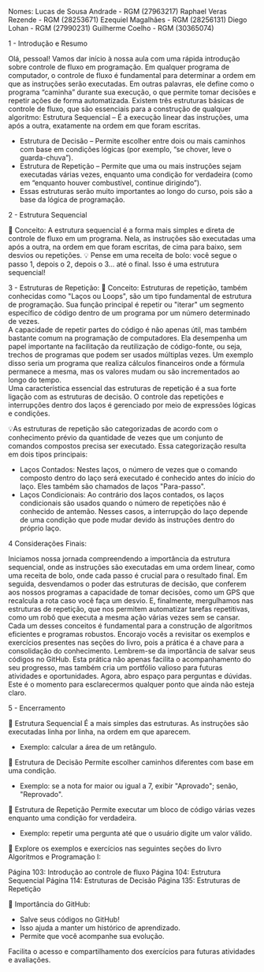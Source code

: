 Nomes:
Lucas de Sousa Andrade - RGM (27963217)
Raphael Veras Rezende - RGM (28253671) 
Ezequiel Magalhães - RGM (28256131)
Diego Lohan - RGM (27990231)
Guilherme Coelho - RGM (30365074)

1 - Introdução e Resumo

  Olá, pessoal! Vamos dar início à nossa aula com uma rápida introdução sobre controle de fluxo em programação.
Em qualquer programa de computador, o controle de fluxo é fundamental para determinar a ordem em que as instruções serão executadas. Em outras palavras, ele define como o programa “caminha” durante sua execução, o que permite tomar decisões e repetir ações de forma automatizada.
Existem três estruturas básicas de controle de fluxo, que são essenciais para a construção de qualquer algoritmo:
Estrutura Sequencial – É a execução linear das instruções, uma após a outra, exatamente na ordem em que foram escritas.


 - Estrutura de Decisão – Permite escolher entre dois ou mais caminhos com base em condições lógicas (por exemplo, “se chover, leve o guarda-chuva”).
 - Estrutura de Repetição – Permite que uma ou mais instruções sejam executadas várias vezes, enquanto uma condição for verdadeira (como em “enquanto houver combustível, continue dirigindo”).
 - Essas estruturas serão muito importantes ao longo do curso, pois são a base da lógica de programação.

2 - Estrutura Sequencial

📌 Conceito:
  A estrutura sequencial é a forma mais simples e direta de controle de fluxo em um programa.
Nela, as instruções são executadas uma após a outra, na ordem em que foram escritas, de cima para baixo, sem desvios ou repetições.
💡 Pense em uma receita de bolo: você segue o passo 1, depois o 2, depois o 3... até o final. Isso é uma estrutura sequencial!

3 - Estruturas de Repetição:
📌 Conceito:
  Estruturas de repetição, também conhecidas como "Laços ou Loops", são um tipo fundamental de estrutura de programação. Sua função principal é repetir ou "iterar" um segmento específico de código dentro de um programa por um número determinado de vezes.  
A capacidade de repetir partes do código é não apenas útil, mas também bastante comum na programação de computadores. Ela desempenha um papel importante na facilitação da reutilização de código-fonte, ou seja, trechos de programas que podem ser usados múltiplas vezes. Um exemplo disso seria um programa que realiza cálculos financeiros onde a fórmula permanece a mesma, mas os valores mudam ou são incrementados ao longo do tempo.  
Uma característica essencial das estruturas de repetição é a sua forte ligação com as estruturas de decisão. O controle das repetições e interrupções dentro dos laços é gerenciado por meio de expressões lógicas e condições.  

💡As estruturas de repetição são categorizadas de acordo com o conhecimento prévio da quantidade de vezes que um conjunto de comandos compostos precisa ser executado. Essa categorização resulta em dois tipos principais:  
- Laços Contados: Nestes laços, o número de vezes que o comando composto dentro do laço será executado é conhecido antes do início do laço. Eles também são chamados de laços "Para-passo".  
- Laços Condicionais: Ao contrário dos laços contados, os laços condicionais são usados quando o número de repetições não é conhecido de antemão. Nesses casos, a interrupção do laço depende de uma condição que pode mudar devido às instruções dentro do próprio laço.


4 Considerações Finais:

Iniciamos nossa jornada compreendendo a importância da estrutura sequencial, onde as instruções são executadas em uma ordem linear, como uma receita de bolo, onde cada passo é crucial para o resultado final. Em seguida, desvendamos o poder das estruturas de decisão, que conferem aos nossos programas a capacidade de tomar decisões, como um GPS que recalcula a rota caso você faça um desvio. E, finalmente, mergulhamos nas estruturas de repetição, que nos permitem automatizar tarefas repetitivas, como um robô que executa a mesma ação várias vezes sem se cansar.  
Cada um desses conceitos é fundamental para a construção de algoritmos eficientes e programas robustos. Encorajo vocês a revisitar os exemplos e exercícios presentes nas seções do livro, pois a prática é a chave para a consolidação do conhecimento.
Lembrem-se da importância de salvar seus códigos no GitHub. Esta prática não apenas facilita o acompanhamento do seu progresso, mas também cria um portfólio valioso para futuras atividades e oportunidades.
Agora, abro espaço para perguntas e dúvidas. Este é o momento para esclarecermos qualquer ponto que ainda não esteja claro.

5 - Encerramento

🔹 Estrutura Sequencial
É a mais simples das estruturas.
As instruções são executadas linha por linha, na ordem em que aparecem.

 - Exemplo: calcular a área de um retângulo.

🔹 Estrutura de Decisão
Permite escolher caminhos diferentes com base em uma condição.

 - Exemplo: se a nota for maior ou igual a 7, exibir "Aprovado"; senão, "Reprovado".

🔹 Estrutura de Repetição
Permite executar um bloco de código várias vezes enquanto uma condição for verdadeira.

- Exemplo: repetir uma pergunta até que o usuário digite um valor válido.

📘 Explore os exemplos e exercícios nas seguintes seções do livro Algoritmos e Programação I:

Página 103: Introdução ao controle de fluxo
Página 104: Estrutura Sequencial
Página 114: Estruturas de Decisão
Página 135: Estruturas de Repetição


💾 Importância do GitHub:

 - Salve seus códigos no GitHub!
 - Isso ajuda a manter um histórico de aprendizado.
 - Permite que você acompanhe sua evolução.

Facilita o acesso e compartilhamento dos exercícios para futuras atividades e avaliações.


